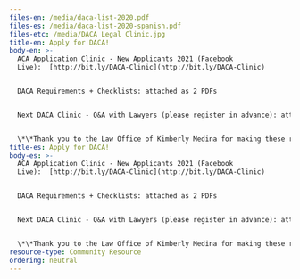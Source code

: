 ```yaml
---
files-en: /media/daca-list-2020.pdf
files-es: /media/daca-list-2020-spanish.pdf
files-etc: /media/DACA Legal Clinic.jpg
title-en: Apply for DACA!
body-en: >-
  ACA Application Clinic - New Applicants 2021 (Facebook
  Live):  [http://bit.ly/DACA-​Clinic](http://bit.ly/DACA-Clinic)


  DACA Requirements + Checklists: attached as 2 PDFs


  Next DACA Clinic - Q&A with Lawyers (please register in advance): attached too!


  \*\*Thank you to the Law Office of Kimberly Medina for making these resources accessible to all
title-es: Apply for DACA!
body-es: >-
  ACA Application Clinic - New Applicants 2021 (Facebook
  Live):  [http://bit.ly/DACA-​Clinic](http://bit.ly/DACA-Clinic)


  DACA Requirements + Checklists: attached as 2 PDFs


  Next DACA Clinic - Q&A with Lawyers (please register in advance): attached too!


  \*\*Thank you to the Law Office of Kimberly Medina for making these resources accessible to all
resource-type: Community Resource
ordering: neutral
---
```

